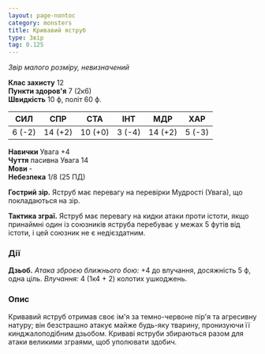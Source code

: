 ```yaml
---
layout: page-nontoc
category: monsters
title: Кривавий яструб
type: Звір
tag: 0.125
---
```


_Звір малого розміру, невизначений_  

**Клас захисту** 12    
**Пункти здоров'я** 7 (2к6)    
**Швидкість** 10 ф, політ 60 ф.  

| СИЛ    | СПР     | СТА     | ІНТ    | МДР     | ХАР    |
| ------ | ------- | ------- | ------ | ------- | ------ |
| 6 (-2) | 14 (+2) | 10 (+0) | 3 (-4) | 14 (+2) | 5 (-3) |

**Навички** Увага +4    
**Чуття** пасивна Увага 14    
**Мови** -    
**Небезпека** 1/8 (25 ПД)  

**Гострий зір.** Яструб має перевагу на перевірки Мудрості (Увага), що покладаються на зір.    

**Тактика зграї.** Яструб має перевагу на кидки атаки проти істоти, якщо принаймні один із союзників яструба перебуває у межах 5 футів від істоти, і цей союзник не є недієздатним.  

### Дії
**Дзьоб.** _Атака зброєю ближнього бою:_ +4 до влучання, досяжність 5 ф, одна ціль. _Влучання:_ 4 (1к4 + 2) колотих ушкоджень.  

### Опис
Кривавий яструб отримав своє ім'я за темно-червоне пір'я та агресивну натуру; він безстрашно атакує майже будь-яку тварину, пронизуючи її кинджалоподібним дзьобом. Криваві яструби збираються разом для атаки великими зграями, щоб уполювати здобич. 
